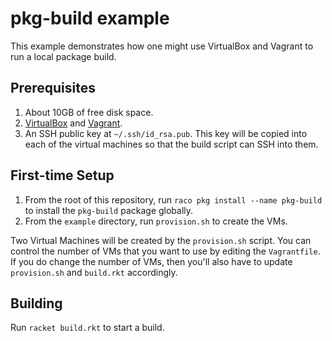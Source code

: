 # pkg-build example

This example demonstrates how one might use VirtualBox and Vagrant to
run a local package build.

## Prerequisites

1. About 10GB of free disk space.
1. [VirtualBox] and [Vagrant].
1. An SSH public key at `~/.ssh/id_rsa.pub`.  This key will be copied
   into each of the virtual machines so that the build script can SSH
   into them.

## First-time Setup

1. From the root of this repository, run `raco pkg install --name
   pkg-build` to install the `pkg-build` package globally.
1. From the `example` directory, run `provision.sh` to create the VMs.

Two Virtual Machines will be created by the `provision.sh` script.
You can control the number of VMs that you want to use by editing the
`Vagrantfile`.  If you do change the number of VMs, then you'll also
have to update `provision.sh` and `build.rkt` accordingly.

## Building

Run `racket build.rkt` to start a build.


[VirtualBox]: https://www.virtualbox.org/
[Vagrant]: https://www.vagrantup.com/
